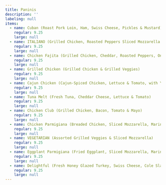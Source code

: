 ```yaml
---
title: Paninis
description: ''
labeling: null
items:
  - name: Cuban (Roast Pork Loin, Ham, Swiss Cheese, Pickles & Mustard)
    regular: 9.25
    large: null
  - name: ITALIANO (Grilled Chicken, Roasted Peppers Sliced Mozzarella & Pesto Sauce)
    regular: 9.25
    large: null
  - name: Chicken Fajita (Grilled Chicken, Cheddar, Roasted Peppers, Onions & Fajita Sauce)
    regular: 9.25
    large: null
  - name: Grilled Chicken (Grilled Chicken & Grilled Veggies)
    regular: 9.25
    large: null
  - name: Cajun Chicken (Cajun-Spiced Chicken, Lettuce & Tomato, with Your Choice of Cheese)
    regular: 9.25
    large: null
  - name: Tuna Melt (Fresh Tuna, Cheddar Cheese, Lettuce & Tomato)
    regular: 9.25
    large: null
  - name: Chicken Club (Grilled Chicken, Bacon, Tomato & Mayo)
    regular: 9.25
    large: null
  - name: Chicken Parmigiana (Breaded Chicken, Sliced Mozzarella, Marinara Sauce & Parmesan Cheese)
    regular: 9.25
    large: null
  - name: VEGETARIAN (Assorted Grilled Veggies & Sliced Mozzarella)
    regular: 9.25
    large: null
  - name: Eggplant Parmigiana (Fried Eggplant, Sliced Mozzarella, Marinara Sauce & Parmesan Cheese)
    regular: 9.25
    large: null
  - name: Delightful (Fresh Honey Glazed Turkey, Swiss Cheese, Cole Slaw & Honey Mustard)
    regular: 9.25
    large: null
---
```


